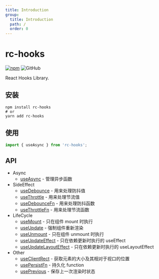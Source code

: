 ```yaml
---
title: Introduction
group:
  title: Introduction
  path: /
  order: 0
---
```


# rc-hooks

[![npm][npm]][npm-url]
![GitHub](https://img.shields.io/github/license/doly-dev/rc-hooks.svg)

React Hooks Library.

## 安装

```shell
npm install rc-hooks
# or
yarn add rc-hooks
```

## 使用

```javascript
import { useAsync } from 'rc-hooks';
```

## API

- Async
  - [useAsync] - 管理异步函数
- SideEffect
  - [useDebounce] - 用来处理防抖值
  - [useThrottle] - 用来处理节流值
  - [useDebounceFn] - 用来处理防抖函数
  - [useThrottleFn] - 用来处理节流函数
- LifeCycle
  - [useMount] - 只在组件 mount 时执行
  - [useUpdate] - 强制组件重新渲染
  - [useUnmount] - 只在组件 unmount 时执行
  - [useUpdateEffect] - 只在依赖更新时执行的 useEffect
  - [useUpdateLayoutEffect] - 只在依赖更新时执行的 useLayoutEffect
- Other
  - [useClientRect] - 获取元素的大小及其相对于视口的位置
  - [usePersistFn] - 持久化 function
  - [usePrevious] - 保存上一次渲染时状态

[useasync]: /async/use-async
[usedebounce]: /side-effect/use-debounce
[usethrottle]: /side-effect/use-throttle
[usedebouncefn]: /side-effect/use-debounce-fn
[usethrottlefn]: /side-effect/use-throttle-fn
[usemount]: /life-cycle/use-mount
[useupdate]: /life-cycle/use-update
[useunmount]: /life-cycle/use-unmount
[useupdateeffect]: /life-cycle/use-update-effect
[useupdatelayouteffect]: /life-cycle/use-update-layout-effect
[useprevious]: /other/use-previous
[usepersistfn]: /other/use-persist-fn
[useclientrect]: /other/use-client-rect
[usecontrollablevalue]: /other/use-controllable-value
[npm]: https://img.shields.io/npm/v/rc-hooks.svg
[npm-url]: https://npmjs.com/package/rc-hooks
